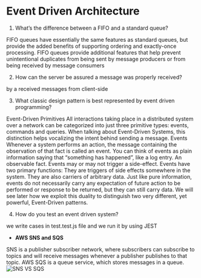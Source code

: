 # Event Driven Architecture

1. What’s the difference between a FIFO and a standard queue?

FIFO queues have essentially the same features as standard queues, but provide the added benefits of supporting ordering and exactly-once processing. FIFO queues provide additional features that help prevent unintentional duplicates from being sent by message producers or from being received by message consumers

2. How can the server be assured a message was properly received?

by a received messages from client-side 

3. What classic design pattern is best represented by event driven programming?

Event-Driven Primitives
All interactions taking place in a distributed system over a network can be categorized into just three primitive types: events, commands and queries.
When talking about Event-Driven Systems, this distinction helps vocalizing the intent behind sending a message.
Events
Whenever a system performs an action, the message containing the observation of that fact is called an event.
You can think of events as plain information saying that “something has happened”, like a log entry. An observable fact. Events may or may not trigger a side-effect.
Events have two primary functions:
They are triggers of side effects somewhere in the system.
They are also carriers of arbitrary data.
Just like pure information, events do not necessarily carry any expectation of future action to be performed or response to be returned, but they can still carry data. We will see later how we exploit this duality to distinguish two very different, yet powerful, Event-Driven patterns.

4. How do you test an event driven system?

we write cases in test.test.js file and we run it by using JEST

* **AWS SNS and SQS**  

SNS is a publisher subscriber network, where subscribers can subscribe to topics and will receive messages whenever a publisher publishes to that topic. AWS SQS is a queue service, which stores messages in a queue.
![SNS VS SQS](https://res.cloudinary.com/practicaldev/image/fetch/s--xU0ynxUd--/c_imagga_scale,f_auto,fl_progressive,h_500,q_auto,w_1000/https://dw71fyauz7yz9.cloudfront.net/video-upload__c8bc44f83cd41222de8ae55b55c63ef2/thumbs-video-upload__c8bc44f83cd41222de8ae55b55c63ef2-00001.png)